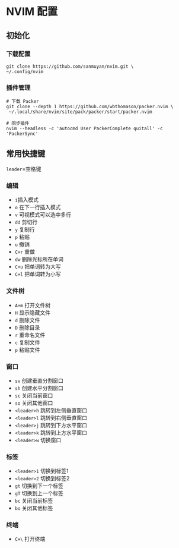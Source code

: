 # NVIM 配置

## 初始化

### 下载配置

```shell
git clone https://github.com/sanmuyan/nvim.git \
~/.config/nvim
```

### 插件管理

```shell
# 下载 Packer
git clone --depth 1 https://github.com/wbthomason/packer.nvim \
 ~/.local/share/nvim/site/pack/packer/start/packer.nvim

# 同步插件
nvim --headless -c 'autocmd User PackerComplete quitall' -c 'PackerSync' 
```

## 常用快捷键

`leader`=空格键

### 编辑

- `i`插入模式
- `o` 在下一行插入模式
- `v` 可视模式可以选中多行
- `dd` 剪切行
- `y` 复制行
- `p` 粘贴
- `u` 撤销
- `C+r` 重做
- `dw` 删除光标所在单词
- `C+u` 把单词转为大写
- `C+l` 把单词转为小写

### 文件树

- `A+m` 打开文件树
- `H` 显示隐藏文件
- `d` 删除文件
- `D` 删除目录
- `r` 重命名文件
- `c` 复制文件
- `p` 粘贴文件

### 窗口

- `sv` 创建垂直分割窗口
- `sh` 创建水平分割窗口
- `sc` 关闭当前窗口
- `so` 关闭其他窗口
- `<leader>h` 跳转到左侧垂直窗口
- `<leader>l` 跳转到右侧垂直窗口
- `<leader>j` 跳转到下方水平窗口
- `<leader>k` 跳转到上方水平窗口
- `<leader>w` 切换窗口

### 标签

- `<leader>1` 切换到标签1
- `<leader>2` 切换到标签2
- `gt` 切换到下一个标签
- `gT` 切换到上一个标签
- `bc` 关闭当前标签
- `bo` 关闭其他标签

### 终端

- `C+\` 打开终端
